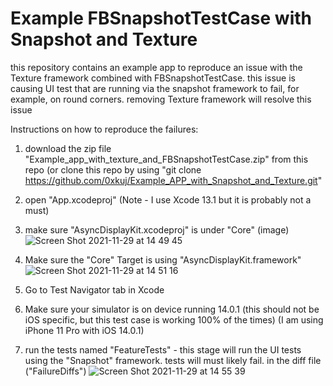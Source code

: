 # Example FBSnapshotTestCase with Snapshot and Texture
this repository contains an example app to reproduce an issue with the Texture framework combined with FBSnapshotTestCase. this issue is causing UI test that are running via the snapshot framework to fail, for example, on round corners. removing Texture framework will resolve this issue

Instructions on how to reproduce the failures:
1. download the zip file "Example_app_with_texture_and_FBSnapshotTestCase.zip" from this repo (or clone this repo by using "git clone https://github.com/0xkuj/Example_APP_with_Snapshot_and_Texture.git"
2. open "App.xcodeproj" (Note - I use Xcode 13.1 but it is probably not a must)
3. make sure "AsyncDisplayKit.xcodeproj" is under "Core" (image) ![Screen Shot 2021-11-29 at 14 49 45](https://user-images.githubusercontent.com/56236821/143871089-43f5f0a1-a9fb-4e66-b88f-662c176b1c17.png)

4. Make sure the "Core" Target is using "AsyncDisplayKit.framework" ![Screen Shot 2021-11-29 at 14 51 16](https://user-images.githubusercontent.com/56236821/143871284-ae8f8e38-8315-4c3a-b525-9edcc0e48759.png)

5. Go to Test Navigator tab in Xcode
6. Make sure your simulator is on device running 14.0.1 (this should not be iOS specific, but this test case is working 100% of the times) (I am using iPhone 11 Pro with iOS 14.0.1) 
7. run the tests named "FeatureTests" - this stage will run the UI tests using the "Snapshot" framework. tests will must likely fail. in the diff file ("FailureDiffs") ![Screen Shot 2021-11-29 at 14 55 39](https://user-images.githubusercontent.com/56236821/143871921-86bb1b5a-b099-436f-a04e-41a3758945de.png)

